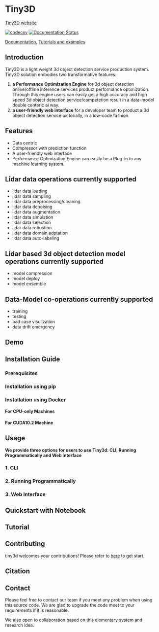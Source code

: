 # Tiny3D
[Tiny3D website](https://cmu-multicomp-lab.github.io/multibench/)

[![codecov](https://codecov.io/gh/pliang279/MultiBench/branch/main/graph/badge.svg?token=IN899HIWCF)](https://codecov.io/gh/pliang279/MultiBench)
[![Documentation Status](https://readthedocs.org/projects/multibench/badge/?version=latest)](https://multibench.readthedocs.io/en/latest/?badge=latest)

[Documentation](https://multibench.readthedocs.io/en/latest/), [Tutorials and examples](https://github.com/pliang279/MultiBench/tree/main/examples)

## Introduction 
Tiny3D is a light weight 3d object detection service production system.
Tiny3D solution embodies two transformative features: 
1. **a Performance Optimization Engine** for 3d object detection online/offline inference services product performance optimization. Through this engine users can easily get a high accuracy and high speed 3d object detection service/competetion result in a data-model double centeric ai way.
2. **a user-friendly web interface** for a developer team to product a 3d object detection service pictorially, in a low-code fashion.

## Features
- Data centric
- Compressor with prediction function
- A user-friendly web interface
- Performance Optimization Engine can easily be a Plug-in to any machine learning system.

## Lidar data operations currently supported
- lidar data loading
- lidar data sampling
- lidar data preprocessing/cleaning
- lidar data denoising
- lidar data augmentation
- lidar data simulation
- lidar data selection
- lidar data robustion
- lidar data domain adptation
- lidar data auto-labeling

## Lidar based 3d object detection model operations currently supported
- model compression
- model deploy
- model ensemble

## Data-Model co-operations currently supported
- training
- testing
- bad case visulization
- data drift emergency

## Demo

## Installation Guide

### Prerequisites

### Installation using  pip

### Installation using Docker

#### For CPU-only Machines

#### For CUDA10.2 Machine

## Usage

**We provide three options for users to use Tiny3d: CLI, Running Programmatically and Web interface**

### 1. CLI

### 2. Running Programmatically

### 3. Web Interface

## Quickstart with Notebook

## Tutorial



## Contributing

tiny3d welcomes your contributions! Please refer to [here](CONTRIBUTING.md) to get start.

## Citation


## Contact

Please feel free to contact our team if you meet any problem when using this source code. We are glad to upgrade the code meet to your requirements if it is reasonable.

We also open to collaboration based on this elementary system and research idea.

